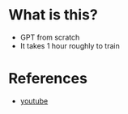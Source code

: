 # What is this?
- GPT from scratch
- It takes 1 hour roughly to train

# References
- [youtube](https://www.youtube.com/watch?v=kCc8FmEb1nY&t=3722s)